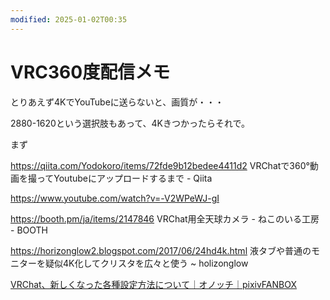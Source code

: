 ```yaml
---
modified: 2025-01-02T00:35
---
```

# VRC360度配信メモ

とりあえず4KでYouTubeに送らないと、画質が・・・

2880-1620という選択肢もあって、4Kきつかったらそれで。

まず

https://qiita.com/Yodokoro/items/72fde9b12bedee4411d2 VRChatで360°動画を撮ってYoutubeにアップロードするまで - Qiita

https://www.youtube.com/watch?v=-V2WPeWJ-gI

https://booth.pm/ja/items/2147846 VRChat用全天球カメラ - ねこのいる工房 - BOOTH

https://horizonglow2.blogspot.com/2017/06/24hd4k.html 液タブや普通のモニターを疑似4K化してクリスタを広々と使う ~ holizonglow

[VRChat、新しくなった各種設定方法について｜オノッチ｜pixivFANBOX](https://onotchi.fanbox.cc/posts/2577680)